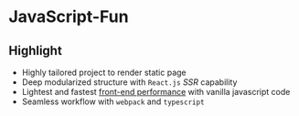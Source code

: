 # JavaScript-Fun

## Highlight

- Highly tailored project to render static page
- Deep modularized structure with `React.js` _SSR_ capability
- Lightest and fastest [front-end performance](https://developers.google.com/speed/pagespeed/insights/?url=www.javascript.fun&tab=desktop) with vanilla javascript code
- Seamless workflow with `webpack` and `typescript`
